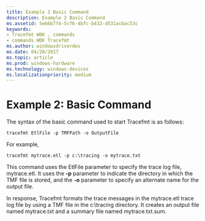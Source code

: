 ```yaml
---
title: Example 2 Basic Command
description: Example 2 Basic Command
ms.assetid: 5e66b7f4-5cf6-4bfc-b432-d531ac6ac53c
keywords:
- Tracefmt WDK , commands
- commands WDK Tracefmt
ms.author: windowsdriverdev
ms.date: 04/20/2017
ms.topic: article
ms.prod: windows-hardware
ms.technology: windows-devices
ms.localizationpriority: medium
---
```


# Example 2: Basic Command


The syntax of the basic command used to start Tracefmt is as follows:

```
tracefmt EtlFile -p TMFPath -o OutputFile
```

For example,

```
tracefmt mytrace.etl -p c:\tracing -o mytrace.txt
```

This command uses the EtlFile parameter to specify the trace log file, mytrace.etl. It uses the **-p** parameter to indicate the directory in which the TMF file is stored, and the **-o** parameter to specify an alternate name for the output file.

In response, Tracefmt formats the trace messages in the mytrace.etl trace log file by using a TMF file in the c:\\tracing directory. It creates an output file named mytrace.txt and a summary file named mytrace.txt.sum.

 

 





